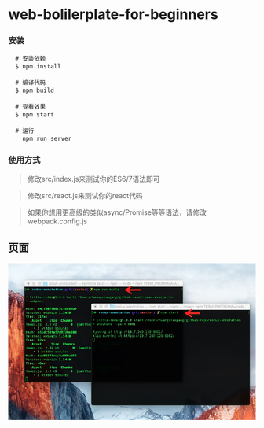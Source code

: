 # web-bolilerplate-for-beginners

### 安装

```
  # 安装依赖
  $ npm install

  # 编译代码
  $ npm build

  # 查看效果
  $ npm start

  # 运行
  	npm run server

```

### 使用方式

> 修改src/index.js来测试你的ES6/7语法即可

> 修改src/react.js来测试你的react代码

> 如果你想用更高级的类似async/Promise等等语法，请修改webpack.config.js

## 页面
![示例页面](./demo.png)

